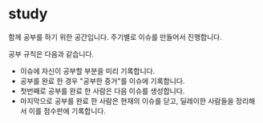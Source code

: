# study

함께 공부를 하기 위한 공간입니다.
주기별로 이슈를 만들어서 진행합니다.

공부 규칙은 다음과 같습니다.

- 이슈에 자신이 공부할 부분을 미리 기록합니다. 
- 공부를 완료 한 경우 "공부한 증거"를 이슈에 기록합니다.
- 첫번째로 공부를 완료 한 사람은 다음 이슈를 생성합니다. 
- 마지막으로 공부를 완료 한 사람은 현재의 이슈를 닫고, 딜레이한 사람들을 정리해서 이를 점수판에 기록합니다.
